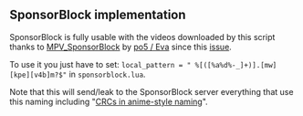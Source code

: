 ## SponsorBlock implementation

SponsorBlock is fully usable with the videos downloaded by this script thanks to [MPV_SponsorBlock](https://github.com/po5/mpv_sponsorblock) by [po5 / Eva](https://github.com/po5) since this [issue](https://github.com/po5/mpv_sponsorblock/issues/5).

To use it you just have to set: `local_pattern = " %[([%a%d%-_]+)].[mw][kpe][v4b]m?$"` in `sponsorblock.lua`.

Note that this will send/leak to the SponsorBlock server everything that use this naming including "[CRCs in anime-style naming](https://github.com/TheFrenchGhosty/TheFrenchGhostys-YouTube-DL-Archivist-Scripts/issues/1#issuecomment-633000802)". 
